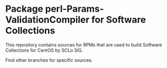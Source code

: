 # Package perl-Params-ValidationCompiler for Software Collections

This repository contains sources for RPMs that are used
to build Software Collections for CentOS by SCLo SIG.

Find other branches for specific sources.
